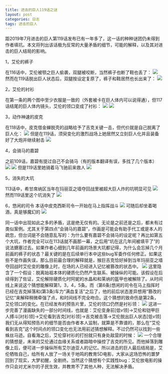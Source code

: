 ```yaml
---
title: 进击的巨人119话之谜
layout: post
categories: 日志
tags: 进击的巨人
---
```

距2019年7月进击的巨人第119话发布已有一年多了，这一话的种种谜团仍未得到作者填坑。本文将列出该话极为反常的大量矛盾的细节，可能的解释，以及其对进击的巨人结局的影响。

1，艾伦的裤子

在116话中，艾伦被颚之巨人偷袭，双腿被咬断，当然裤子也断了鞋也丢了：
![](https://nullrecurrent.github.io//image/107.jpg)
然而在119话脱出巨人状态后，双腿按设定复原了，裤子和鞋居然也长出来了：
![](https://nullrecurrent.github.io//image/108.jpg)

2，艾伦的衬衫

在第一条的两个图中至少衣服是一致的（外套被卡在巨人体内可以说得通），但117话结尾的巨人体内镜头，艾伦的领口变成了衬衫：
![](https://nullrecurrent.github.io//image/109.jpg)
![](https://nullrecurrent.github.io//image/110.jpg)


3，动作神速的皮克

在118话中，皮克借金蝉脱壳的战略给予了吉克关键一击，但代价就是自己脱离了巨人化：
![](https://nullrecurrent.github.io//image/111.jpg)
但是在119话，须臾变化的激烈战场上她居然又立刻巨人化并且装备好了大炮并继续射击
![](https://nullrecurrent.github.io//image/112.jpg)

4，会骑马的嘉碧

之前109话，嘉碧有提过自己不会骑马（有的版本翻译有误，多找了几个版本）
![](https://nullrecurrent.github.io//image/114.jpg)
![](https://nullrecurrent.github.io//image/115.jpg)
但是119话里她骑着马飞驰前来救人
![](https://nullrecurrent.github.io//image/113.jpg)

5，消失的大坑

113话中，希甘席纳区当年在玛丽亚之墙夺回战里被超大巨人炸的坑明显可见
![](https://nullrecurrent.github.io//image/116.jpg)
然而119话里这个坑消失了
![](https://nullrecurrent.github.io//image/117.jpg)

6，悠闲的司令
本话中皮克西斯司令一开始在马上指挥战斗
![](https://nullrecurrent.github.io//image/118.jpg)
可随后却坐着喝酒，真是够魔幻的
![](https://nullrecurrent.github.io//image/119.jpg)

同一话中出现如此之多的矛盾，这是绝无仅有的。无论是之前还是之后，都未有过类似案例。尤其关于第四点“会骑马的嘉碧”，作画是可能会有助手代工或是本人的疏忽，但台词是不会随意乱写的：为什么要有嘉碧不会骑马的设定呢？再比如第五个大坑，作者完全可以在113话就不画那一幕，之后用“坑在这几年间被填平了”的说法搪塞过去。如果作者心细到几年前画的场景大坑都记得，为什么会忘掉几个月前画的裤子的状态？最关键的是在后续单行本中这些bug军委作任何修正。如果这些不是作画失误，那么目前最合理的解释就是，猴巨吉克恰好掉到当年玛丽亚之墙夺回战时艾伦变的雕像上时，在场的人已经进入记忆被篡改的状态中。
![](https://nullrecurrent.github.io//image/120.jpg)
这里隐含了一个假设：脱离始祖本体的硬质化仍然产生联系、被操纵的可能。该假设在后续得到了佐证，艾伦解除硬质化时阿妮的水晶和和莱纳的盔甲也被解除了。从时间线上来说这个猜想能解释第1，3，4，5条。而（第6条)悠闲的司令在马上指挥时已经在吉克掉落和(第3条)车力“满血复活”之后了，他的前后状态差异想用“篡改的记忆”来解释稍微牵强了点，和时间线不完全吻合。这个猜想的致命伤是第2条，艾伦领口的变化。在已经发布的预告片里，艾伦的领口仍然是衬衫领：
![](https://nullrecurrent.github.io//image/121.jpg)
这进一步完善了漫画缺失的一部分时间线，也就是：艾伦变身前[低v领]→艾伦和铠甲巨人搏斗[衬衫领]→艾伦看到吉克[衬衫领]→吉克被击落→艾伦脱出巨人状态[低v领]
我们无从得知预告片的细节是否由作者本人监制，就算是不靠谱的，那么在“艾伦看到吉克”这个时间点的领口变化也无法用前述猜想解释。不过仍然可以找到一些蛛丝马迹。自看海之后，艾伦穿衬衫的打扮就只有身处敌营的时候：
![](https://nullrecurrent.github.io//image/122.jpg)
一个合理的猜想是，未来的艾伦通过血缘关系或者路暗中操控了吉克的所见。而他掉落到雕像上后，便可进一步操纵所有艾尔迪亚人的记忆。所以进击的巨人最后结局是，艾伦牺牲自己，给所有人放了一场关于地鸣的教育5D电影，大家从这场恐怖的噩梦回到了现实，大梦初醒，全剧终。当然这个猜想有个实践性bug：艾伦放电影的操作只会对尤米尔的子民生效，并教育不了其他人种，无法解决矛盾。
